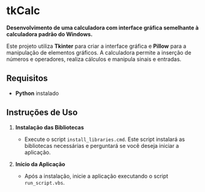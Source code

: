 # tkCalc

**Desenvolvimento de uma calculadora com interface gráfica semelhante à calculadora padrão do Windows.**

Este projeto utiliza **Tkinter** para criar a interface gráfica e **Pillow** para a manipulação de elementos gráficos. A calculadora permite a inserção de números e operadores, realiza cálculos e manipula sinais e entradas.

## Requisitos

- **Python** instalado

## Instruções de Uso

1. **Instalação das Bibliotecas**
   - Execute o script `install_libraries.cmd`. Este script instalará as bibliotecas necessárias e perguntará se você deseja iniciar a aplicação.

2. **Início da Aplicação**
   - Após a instalação, inicie a aplicação executando o script `run_script.vbs`.

